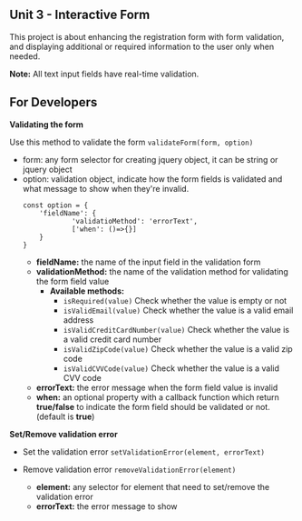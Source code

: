 ## Unit 3 - Interactive Form
This project is about enhancing the registration form with form validation, and displaying additional or required information to the user only when needed.

**Note:** All text input fields have real-time validation.

For Developers
---
**Validating the form**

Use this method to validate the form
`validateForm(form, option)`

 - form: any form selector for creating jquery object, it can be string or jquery object
 - option: validation object, indicate how the form fields is validated and what message to show when they're invalid.
	 ```
	 const option = {
		 'fieldName': {
				 'validatioMethod': 'errorText',
				 ['when': ()=>{}]
		 }
	 }
	```
	- **fieldName:** the name of the input field in the validation form
	- **validationMethod:** the name of the validation method for validating the form field value
		- **Available methods:**
			- `isRequired(value)` Check whether the value is empty or not
			- `isValidEmail(value)` Check whether the value is a valid email address
			- `isValidCreditCardNumber(value)` Check whether the value is a valid credit card number
			- `isValidZipCode(value)` Check whether the value is a valid zip code
			- `isValidCVVCode(value)` Check whether the value is a valid CVV code
	- **errorText:** the error message when the form field value is invalid
	- **when:** an optional property with a callback function which return **true/false** to indicate the form field should be validated or not. (default is **true**)

**Set/Remove validation error**

- Set the validation error
`setValidationError(element, errorText)`

- Remove validation error
`removeValidationError(element)`

	- **element:** any selector for element that need to set/remove the validation error
	- **errorText:** the error message to show